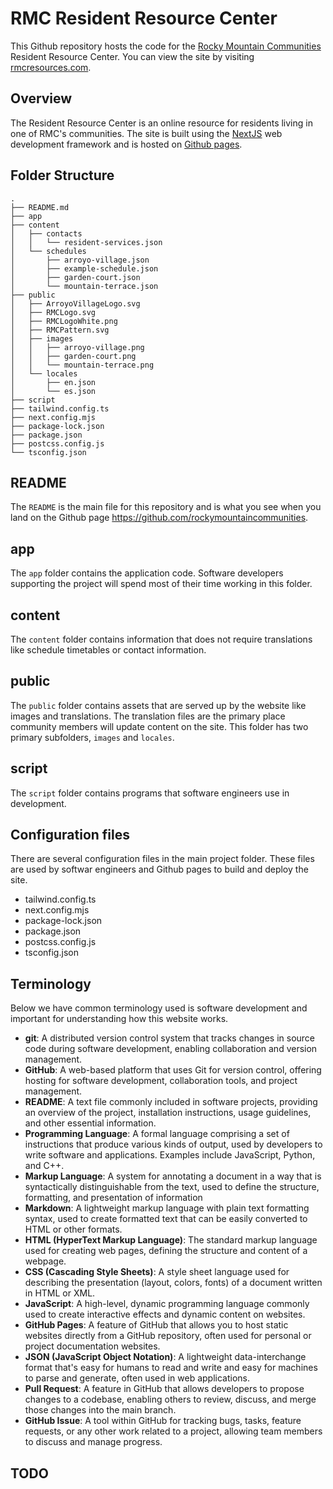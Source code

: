 # RMC Resident Resource Center

This Github repository hosts the code for the [Rocky Mountain Communities](https://rockymountaincommunities.org/) Resident Resource Center. You can view the site by visiting [rmcresources.com](https://rmcresources.com).

## Overview

The Resident Resource Center is an online resource for residents living in one of RMC's communities. The site is built using the [NextJS](https://nextjs.org/) web development framework and is hosted on [Github pages](https://pages.github.com/).

## Folder Structure

```
.
├── README.md
├── app
├── content
│   ├── contacts
│   │   └── resident-services.json
│   └── schedules
│       ├── arroyo-village.json
│       ├── example-schedule.json
│       ├── garden-court.json
│       └── mountain-terrace.json
├── public
│   ├── ArroyoVillageLogo.svg
│   ├── RMCLogo.svg
│   ├── RMCLogoWhite.png
│   ├── RMCPattern.svg
│   ├── images
│   │   ├── arroyo-village.png
│   │   ├── garden-court.png
│   │   └── mountain-terrace.png
│   └── locales
│       ├── en.json
│       └── es.json
├── script
├── tailwind.config.ts
├── next.config.mjs
├── package-lock.json
├── package.json
├── postcss.config.js
└── tsconfig.json
```

## README

The `README` is the main file for this repository and is what you see when you land on the Github page https://github.com/rockymountaincommunities.

## app

The `app` folder contains the application code. Software developers supporting the project will spend most of their time working in this folder.

## content

The `content` folder contains information that does not require translations like schedule timetables or contact information.

## public

The `public` folder contains assets that are served up by the website like images and translations. The translation files are the primary place community members will update content on the site. This folder has two primary subfolders, `images` and `locales`.

## script

The `script` folder contains programs that software engineers use in development.

## Configuration files

There are several configuration files in the main project folder. These files are used by softwar engineers and Github pages to build and deploy the site.

- tailwind.config.ts
- next.config.mjs
- package-lock.json
- package.json
- postcss.config.js
- tsconfig.json

## Terminology

Below we have common terminology used is software development and important for understanding how this website works.

- **git**: A distributed version control system that tracks changes in source code during software development, enabling collaboration and version management.
- **GitHub**: A web-based platform that uses Git for version control, offering hosting for software development, collaboration tools, and project management.
- **README**: A text file commonly included in software projects, providing an overview of the project, installation instructions, usage guidelines, and other essential information.
- **Programming Language**: A formal language comprising a set of instructions that produce various kinds of output, used by developers to write software and applications. Examples include JavaScript, Python, and C++.
- **Markup Language**: A system for annotating a document in a way that is syntactically distinguishable from the text, used to define the structure, formatting, and presentation of information
- **Markdown**: A lightweight markup language with plain text formatting syntax, used to create formatted text that can be easily converted to HTML or other formats.
- **HTML (HyperText Markup Language)**: The standard markup language used for creating web pages, defining the structure and content of a webpage.
- **CSS (Cascading Style Sheets)**: A style sheet language used for describing the presentation (layout, colors, fonts) of a document written in HTML or XML.
- **JavaScript**: A high-level, dynamic programming language commonly used to create interactive effects and dynamic content on websites.
- **GitHub Pages**: A feature of GitHub that allows you to host static websites directly from a GitHub repository, often used for personal or project documentation websites.
- **JSON (JavaScript Object Notation)**: A lightweight data-interchange format that's easy for humans to read and write and easy for machines to parse and generate, often used in web applications.
- **Pull Request**: A feature in GitHub that allows developers to propose changes to a codebase, enabling others to review, discuss, and merge those changes into the main branch.
- **GitHub Issue**: A tool within GitHub for tracking bugs, tasks, feature requests, or any other work related to a project, allowing team members to discuss and manage progress.

## TODO
